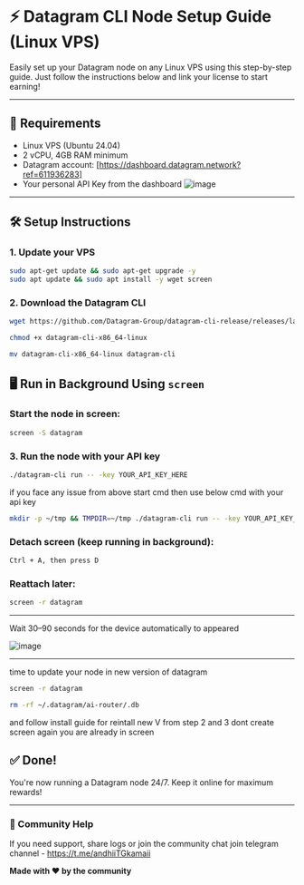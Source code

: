 
# ⚡ Datagram CLI Node Setup Guide (Linux VPS)

Easily set up your Datagram node on any Linux VPS using this step-by-step guide. Just follow the instructions below and link your license to start earning!

---

## 🧰 Requirements

- Linux VPS (Ubuntu 24.04)
- 2 vCPU, 4GB RAM minimum
- Datagram account: [https://dashboard.datagram.network?ref=611936283]
- Your personal API Key from the dashboard 
![image](https://github.com/user-attachments/assets/bcd084da-a420-46b7-9f07-683d2f862aca)

---

## 🛠️ Setup Instructions

### 1. Update your VPS
```bash
sudo apt-get update && sudo apt-get upgrade -y
sudo apt update && sudo apt install -y wget screen
```

### 2. Download the Datagram CLI
```bash
wget https://github.com/Datagram-Group/datagram-cli-release/releases/latest/download/datagram-cli-x86_64-linux
```

```bash
chmod +x datagram-cli-x86_64-linux
```

```bash
mv datagram-cli-x86_64-linux datagram-cli
```

## 🖥️ Run in Background Using `screen`

### Start the node in screen:
```bash
screen -S datagram
```

### 3. Run the node with your API key
```bash
./datagram-cli run -- -key YOUR_API_KEY_HERE
```
if you face any issue from above start cmd then use below cmd with your api key 

```bash
mkdir -p ~/tmp && TMPDIR=~/tmp ./datagram-cli run -- -key YOUR_API_KEY_HERE 
```


### Detach screen (keep running in background):
```bash
Ctrl + A, then press D
```

### Reattach later:
```bash
screen -r datagram
```

---

Wait 30–90 seconds for the device automatically  to appeared

![image](https://github.com/user-attachments/assets/6d069bd4-d3a4-41aa-bc46-d2b5b2fc02ce)

---

time to update your node in new version of datagram 

```bash
screen -r datagram
```

```bash
rm -rf ~/.datagram/ai-router/.db
```

and follow install guide for reintall new V from step 2 and 3 dont create screen again you are already in screen 


## ✅ Done!

You're now running a Datagram node 24/7. Keep it online for maximum rewards!

---

### 💬 Community Help

If you need support, share logs or join the community chat join telegram channel - https://t.me/andhiiTGkamaii

**Made with ❤️ by the community**
